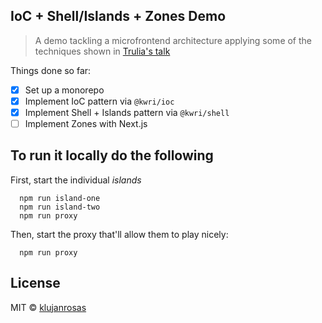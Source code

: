 ## IoC + Shell/Islands + Zones Demo

> A demo tackling a microfrontend architecture applying some of the techniques shown in [Trulia's talk](https://www.youtube.com/watch?v=f7BMSVhZan0)

Things done so far:

* [x] Set up a monorepo
* [x] Implement IoC pattern via `@kwri/ioc`
* [x] Implement Shell + Islands pattern via `@kwri/shell`
* [ ] Implement Zones with Next.js

## To run it locally do the following
First, start the individual *islands*

```
  npm run island-one
  npm run island-two
  npm run proxy
```

Then, start the proxy that'll allow them to play nicely:

```
  npm run proxy
```

## License

MIT © [klujanrosas](https://github.com/klujanrosas)
